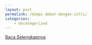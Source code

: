 ```yaml
---
layout: post
permalink: /mimpi-debat-dengan-istri/
categories:
    - Uncategorized
---
```


[Baca Selengkapnya](/03)